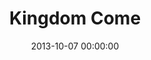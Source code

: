 ---
layout: series
series: "Kingdom Come"
permalink: "/kingdom-come/"
title: Kingdom Come
date: 2013-10-07 00:00:00
endDate: 2013-11-24 00:00:00
description: "We want our lives and our city to look like heaven on earthfor beauty and life and joy to overtake this town. Jesus calls this holy overthrow the kingdom of god. And when we look for it, we'll find it. (Hint&#58; it starts within.) "
src: "http://s3.amazonaws.com/crossroads-media/images/legacy/content/Kingdom_190x110.jpg"
---